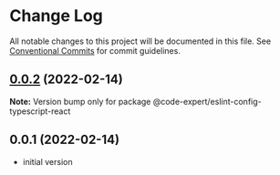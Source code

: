 # Change Log

All notable changes to this project will be documented in this file.
See [Conventional Commits](https://conventionalcommits.org) for commit guidelines.

## [0.0.2](https://github.com/CodeExpertETH/configs/compare/@code-expert/eslint-config-typescript-react@0.2.1...@code-expert/eslint-config-typescript-react@0.0.2) (2022-02-14)

**Note:** Version bump only for package @code-expert/eslint-config-typescript-react





## 0.0.1 (2022-02-14)

- initial version

